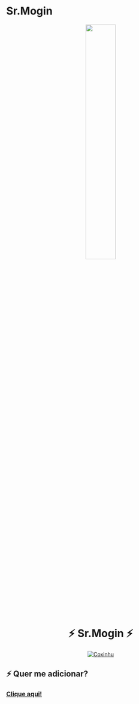 # Sr.Mogin

<p align="center">
<img width="40%" src="https://cdn.discordapp.com/avatars/799638605039140894/964fbb4addbcb956b7fa4749187296a4.png">
<br>
<h1 align="center">⚡ Sr.Mogin ⚡</h1>

<p align="center">
<a href="https://top.gg/bot/799638605039140894">
    <img src="https://top.gg/api/widget/799638605039140894.svg" alt="Coxinhu" />
</a>

## ⚡ Quer me adicionar?
### [Clique aqui!](https://discord.com/oauth2/authorize?client_id=799638605039140894&scope=bot&permissions=8)
